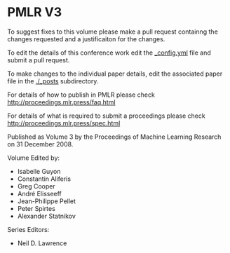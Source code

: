# PMLR V3

To suggest fixes to this volume please make a pull request containng the changes requested and a justificaiton for the changes.

To edit the details of this conference work edit the [_config.yml](./_config.yml) file and submit a pull request.

To make changes to the individual paper details, edit the associated paper file in the [./_posts](./_posts) subdirectory.

For details of how to publish in PMLR please check http://proceedings.mlr.press/faq.html

For details of what is required to submit a proceedings please check http://proceedings.mlr.press/spec.html



Published as Volume 3 by the Proceedings of Machine Learning Research on 31 December 2008.

Volume Edited by:
  * Isabelle Guyon
  * Constantin Aliferis
  * Greg Cooper
  * André Elisseeff
  * Jean-Philippe Pellet
  * Peter Spirtes
  * Alexander Statnikov

Series Editors:
  * Neil D. Lawrence
